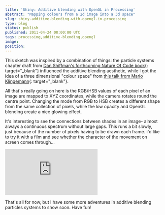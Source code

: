 ```yaml
---
title: 'Shiny: Additive blending with OpenGL in Processing'
abstract: "Mapping colours from a 2d image into a 3d space"
slug: shiny-additive-blending-with-opengl-in-processing
type: blog
status: publish
published: 2011-04-24 00:00:00 UTC
tags: processing,additive-blending,opengl
image: 
position: 
---
```


This sketch was inspired by a combination of things: the particle
systems chapter draft from [Dan Shiffman\'s forthcoming Nature Of Code
book][1]{: target="_blank"} influenced the additive blending aesthetic,
while I got the idea of a three dimensional \"colour space\" from [this
talk from Mario Klingemann][2]{: target="_blank"}.

All that\'s really going on here is the RGB/HSB values of each pixel of
an image are mapped to XYZ coordinates, while the camera rotates round
the centre point. Changing the mode from RGB to HSB creates a different
shape from the same collection of pixels, while the low opacity and
OpenGL blending create a nice glowing effect.

It\'s interesting to see the connections between shades in an image-
almost always a continuous spectrum without large gaps. This runs a bit
slowly, just because of the number of pixels having to be drawn each
frame. I\'d like to try it with a film and see whether the character of
the movement on screen comes through...

<iframe class="ql-video" allowfullscreen="true" src="https://player.vimeo.com/video/22044285" frameborder="0"></iframe>

That\'s all for now, but I have some more adventures in additive
blending particles systems to show soon. Have fun!



[1]: http://www.kickstarter.com/projects/shiffman/the-nature-of-code-book-project
[2]: http://vimeo.com/19745266?ab

